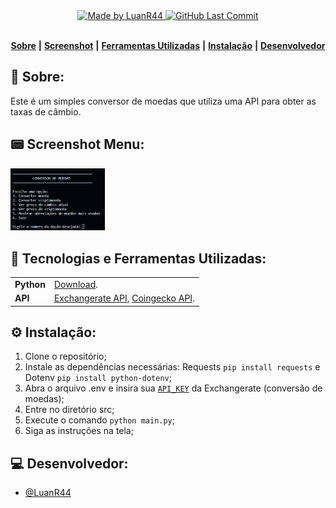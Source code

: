 <div align="center">
   <a href="https://github.com/LuanR44">
      <img alt="Made by LuanR44" src="https://img.shields.io/badge/made%20by-LuanR44-yellow">
   </a>
   <a href="https://github.com/LuanR44/Cotacao-API/commits/main">
      <img alt="GitHub Last Commit" src="https://img.shields.io/github/last-commit/LuanR44/Cotacao-API">
   </a>
</div>
</br>
<div align="center">

[**Sobre**](#-sobre) **|**
[**Screenshot**](#-screenshot-menu) **|**
[**Ferramentas Utilizadas**](#-tecnologias-e-ferramentas-utilizadas) **|**
[**Instalação**](#%EF%B8%8F-instala%C3%A7%C3%A3o) **|**
[**Desenvolvedor**](#-desenvolvedor)

</div>

## 📝 Sobre:
Este é um simples conversor de moedas que utiliza uma API para obter as taxas de câmbio.

## 📟 Screenshot Menu: 

<div align="left">
   <a href="https://github.com/ProfDiegoCavalca/projeto-outros-LuanR44">
   <img alt="Menu" src=".github/Menu.png" width="30%"/>
   </a>
</div>

## 💾 Tecnologias e Ferramentas Utilizadas:
<table>
  <tbody>
    <tr>
      <td style="font-weight: bold">Python</td>
      <td>
        <a href="https://www.python.org/" target="_blank">Download</a>.
      </td>
    </tr>
    <tr>
      <td style="font-weight: bold">API</td>
      <td>
        <a href="https://www.exchangerate-api.com/" target="_blank">Exchangerate API</a>,
        <a href="https://www.coingecko.com/pt/api" target="_blank">Coingecko API</a>.
      </td>
    </tr>
  </tbody>
</table>

## ⚙️ Instalação:

1. Clone o repositório;
2. Instale as dependências necessárias: Requests `pip install requests` e Dotenv `pip install python-dotenv`;
3. Abra o arquivo .env e insira sua <a href="https://www.exchangerate-api.com/" target="_blank">`API_KEY`</a> da Exchangerate (conversão de moedas);
4. Entre no diretório src;
5. Execute o comando `python main.py`;
6. Siga as instruções na tela;

## 💻 Desenvolvedor:

- [@LuanR44](https://github.com/LuanR44)
